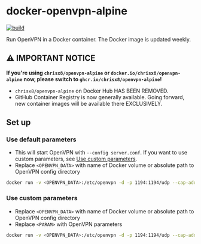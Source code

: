 # docker-openvpn-alpine

[![build](https://github.com/chrisx8/docker-openvpn-alpine/actions/workflows/build.yml/badge.svg)](https://github.com/chrisx8/docker-openvpn-alpine/actions/workflows/build.yml)

Run OpenVPN in a Docker container. The Docker image is updated weekly.

## ⚠ IMPORTANT NOTICE

**If you're using `chrisx8/openvpn-alpine` or `docker.io/chrisx8/openvpn-alpine` now, please switch to `ghcr.io/chrisx8/openvpn-alpine`!**

- `chrisx8/openvpn-alpine` on Docker Hub HAS BEEN REMOVED.
- GitHub Container Registry is now generally available. Going forward, new container images will be available there EXCLUSIVELY.

## Set up

### Use default parameters

- This will start OpenVPN with `--config server.conf`. If you want to use custom parameters, see [Use custom parameters](#use-custom-parameters).
- Replace `<OPENVPN_DATA>` with name of Docker volume or absolute path to OpenVPN config directory

```bash
docker run -v <OPENVPN_DATA>:/etc/openvpn -d -p 1194:1194/udp --cap-add=NET_ADMIN ghcr.io/chrisx8/openvpn-alpine
```

### Use custom parameters

- Replace `<OPENVPN_DATA>` with name of Docker volume or absolute path to OpenVPN config directory
- Replace `<PARAM>` with OpenVPN parameters

```bash
docker run -v <OPENVPN_DATA>:/etc/openvpn -d -p 1194:1194/udp --cap-add=NET_ADMIN ghcr.io/chrisx8/openvpn-alpine ovpn-start <PARAM>
```
